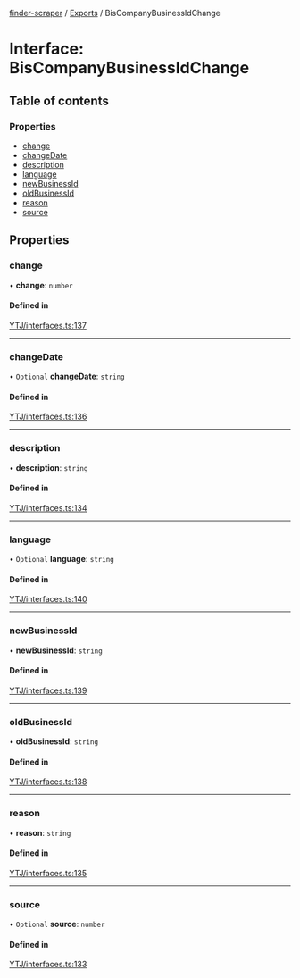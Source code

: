 [finder-scraper](../README.md) / [Exports](../modules.md) / BisCompanyBusinessIdChange

# Interface: BisCompanyBusinessIdChange

## Table of contents

### Properties

- [change](BisCompanyBusinessIdChange.md#change)
- [changeDate](BisCompanyBusinessIdChange.md#changedate)
- [description](BisCompanyBusinessIdChange.md#description)
- [language](BisCompanyBusinessIdChange.md#language)
- [newBusinessId](BisCompanyBusinessIdChange.md#newbusinessid)
- [oldBusinessId](BisCompanyBusinessIdChange.md#oldbusinessid)
- [reason](BisCompanyBusinessIdChange.md#reason)
- [source](BisCompanyBusinessIdChange.md#source)

## Properties

### change

• **change**: `number`

#### Defined in

[YTJ/interfaces.ts:137](https://github.com/launde/finder-scraper/blob/a5244be/src/YTJ/interfaces.ts#L137)

___

### changeDate

• `Optional` **changeDate**: `string`

#### Defined in

[YTJ/interfaces.ts:136](https://github.com/launde/finder-scraper/blob/a5244be/src/YTJ/interfaces.ts#L136)

___

### description

• **description**: `string`

#### Defined in

[YTJ/interfaces.ts:134](https://github.com/launde/finder-scraper/blob/a5244be/src/YTJ/interfaces.ts#L134)

___

### language

• `Optional` **language**: `string`

#### Defined in

[YTJ/interfaces.ts:140](https://github.com/launde/finder-scraper/blob/a5244be/src/YTJ/interfaces.ts#L140)

___

### newBusinessId

• **newBusinessId**: `string`

#### Defined in

[YTJ/interfaces.ts:139](https://github.com/launde/finder-scraper/blob/a5244be/src/YTJ/interfaces.ts#L139)

___

### oldBusinessId

• **oldBusinessId**: `string`

#### Defined in

[YTJ/interfaces.ts:138](https://github.com/launde/finder-scraper/blob/a5244be/src/YTJ/interfaces.ts#L138)

___

### reason

• **reason**: `string`

#### Defined in

[YTJ/interfaces.ts:135](https://github.com/launde/finder-scraper/blob/a5244be/src/YTJ/interfaces.ts#L135)

___

### source

• `Optional` **source**: `number`

#### Defined in

[YTJ/interfaces.ts:133](https://github.com/launde/finder-scraper/blob/a5244be/src/YTJ/interfaces.ts#L133)
